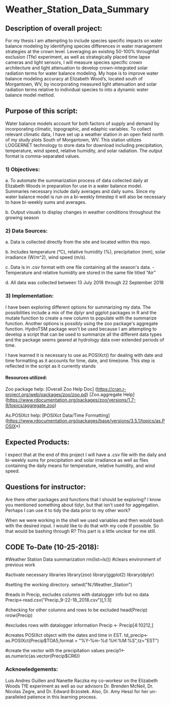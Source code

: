 # Weather_Station_Data_Summary

## Description of overall project:
For my thesis I am attempting to include species specific impacts on water balance modeling by identifying species differences in water management strategies at the crown level. Leveraging an existing 50-100% throughfall exclusion (Tfe) experiment, as well as strategically placed time lapse cameras and light sensors, I will measure species specific crown architecture and light attenuation to develop crown-integrated solar radiation terms for water balance modeling. My hope is to improve water balance modeling accuracy at Elizabeth Wood’s, located south of Morgantown, WV, by incorporating measured light attenuation and solar radiation terms relative to individual species to into a dynamic water balance model method.  

## Purpose of this script:
Water balance models account for both factors of supply and demand by incorporating climatic, topographic, and edaphic variables. To collect relevant climatic data, I have set up a weather station in an open field north of my study plots South of Morgantown, WV. This station utilizes LOGGERNET technology to store data for download including precipitation, temperature, wind speed, relative humidity, and solar radiation. The output format is comma-separated values.

### 1) Objectives:
a. To automate the summarization process of data collected daily at Elizabeth Woods in preparation for use in a water balance model. Summaries necessary include daily averages and daily sums. Since my water balance model is run on a bi-weekly timestep it will also be necessary to have bi-weekly sums and averages.  

b. Output visuals to display changes in weather conditions throughout the growing season

### 2) Data Sources:
a. Data is collected directly from the site and located within this repo.

b. Includes temperature (°C), relative humidity (%), precipitation (mm), solar irradiance (W/m^2), wind speed (m/s).

c. Data is in .csv format with one file containing all the season's data.
-Temperature and relative humidity are stored in the same file titled “Air”

d. All data was collected between 13 July 2018 through 22 September 2018

### 3) Implementation:
I have been exploring different options for summarizing my data. The possibilities include a mix of the dplyr and ggplot packages in R and the mutate function to create a new column to populate with the summarize function. Another options is possibly using the zoo package's aggregate function. HydroTSM package won't be used because I am attempting to develop a script that can be used to summarize all the different data types and the package seems geared at hydrology data over extended periods of time.

I have learned it is necessary to use as.POSIXct() for dealing with date and time formatting as it accounts for time, date, and timezone. This step is reflected in the script as it currently stands

#### Resources utilized:
Zoo package help: 
[Overall Zoo Help Doc] (https://cran.r-project.org/web/packages/zoo/zoo.pd)
[Zoo.aggregate Help] (https://www.rdocumentation.org/packages/zoo/versions/1.7-9/topics/aggregate.zoo)

As.POSIXct help: 
[POSIXct Data/Time Formatting] (https://www.rdocumentation.org/packages/base/versions/3.5.1/topics/as.POSIX*)

## Expected Products:
I expect that at the end of this project I will have a .csv file with the daily and bi-weekly sums for precipitation and solar irradiance as well as files containing the daily means for temperature, relative humidity, and wind speed.  

## Questions for instructor:
Are there other packages and functions that I should be exploring? I know you mentioned something about tidyr, but that isn't used for aggregation. Perhaps I can use it to tidy the data prior to my other work?

When we were working in the shell we used variables and then would bash with the desired input. I would like to do that with my code if possible. So that would be bashing through R? This part is a little unclear for me still.

## CODE To-Date (10-25-2018):
#Weather Station Data summarization
rm(list=ls()) #clears environment of previous work

#activate necessary libraries
library(zoo)
library(ggplot2)
library(dplyr)

#setting the working directory.
setwd("N:/Weather_Station")

#reads in Precip, excludes columns with datalogger info but no data
Precip<-read.csv("Precip_9-22-18_2018.csv")[,1:3]

#checking for other columns and rows to be excluded
head(Precip)
nrow(Precip)

#excludes rows with datalogger information
Precip <- Precip[4:10212,]

#creates POSIXct object with the dates and time in EST.
td_precip<-as.POSIXct(Precip$TOA5,format = "%Y-%m-%d %H:%M:%S",tz="EST")

#create the vector with the precipitation values
precip1<-as.numeric(as.vector(Precip$CR6))

### Acknowledgements: 
Luis Andres Guillen and Nanette Raczka my co-workesr on the Elizabeth Woods TfE experiment as well as our advisors Dr. Brenden McNeil, Dr. Nicolas Zegre, and Dr. Edward Brzostek. Also, Dr. Amy Hessl for her un-paralleled patience in this learning process.    
